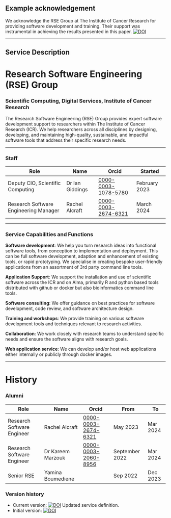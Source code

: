 ## Example acknowledgement
We acknowledge the RSE Group at The Institute of Cancer Research for providing software development and training. Their support was instrumental in achieving the results presented in this paper. [![DOI](https://zenodo.org/badge/DOI/10.5281/zenodo.10684363.svg)](https://doi.org/10.5281/zenodo.10684363)

---

## Service Description
# Research Software Engineering (RSE) Group

### Scientific Computing, Digital Services, Institute of Cancer Research  
The Research Software Engineering (RSE) Group provides expert software development support to researchers within The Institute of Cancer Research (ICR). We help researchers across all disciplines by designing, developing, and maintaining high-quality, sustainable, and impactful software tools that address their specific research needs.

---

### Staff
| Role | Name | Orcid | Started |
| -- | -- | -- | -- |
| Deputy CIO, Scientific Computing | Dr Ian Giddings | [0000-0003-1078-5780](https://orcid.org/0000-0003-1078-5780) | February 2023 |
| Research Software Engineering Manager | Rachel Alcraft | [0000-0003-2674-6321](https://orcid.org/0000-0003-2674-6321) | March 2024 |

---

### Service Capabilities and Functions
**Software development**: We help you turn research ideas into functional software tools, from conception to implementation and deployment. 
This can be full software development, adaption and enhancement of existing tools, or rapid prototyping. We specialise in creating bespoke user-friendly applications from an assortment of 3rd party command line tools.

**Application Support**: We support the installation and use of scientific software across the ICR and on Alma, primarily R and python based tools distributed with github or docker but also bioinformatics command line tools.
  
**Software consulting**: We offer guidance on best practices for software development, code review, and software architecture design.  
  
**Training and workshops**: We provide training on various software development tools and techniques relevant to research activities.  
    
**Collaboration**: We work closely with research teams to understand specific needs and ensure the software aligns with research goals.  

**Web application service**: We can develop and/or host web applications either internally or publicly through docker images. 

---

# History

### Alumni
| Role | Name | Orcid | From | To |
| -- | -- | -- | -- | -- |
| Research Software Engineer | Rachel Alcraft | [0000-0003-2674-6321](https://orcid.org/0000-0003-2674-6321) | May 2023 | Mar 2024 |
| Research Software Engineer | Dr Kareem Marzouk | [0000-0003-2060-8956](https://orcid.org/0000-0003-2060-8956) | September 2022 | Mar 2024
| Senior RSE | Yamina Boumediene | | Sep 2022 | Dec 2023 |

### Version history
- Current version: [![DOI](https://zenodo.org/badge/DOI/10.5281/zenodo.10684363.svg)](https://doi.org/10.5281/zenodo.10684363) Updated service definition.
- Initial version: [![DOI](https://zenodo.org/badge/DOI/10.5281/zenodo.10683143.svg)](https://doi.org/10.5281/zenodo.10683143)  




